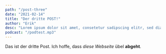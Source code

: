 ```yaml
---
path: "/post-three"
date: "2021-02-14"
title: "Der dritte POST!"
author: "Erik"
desc: "Lorem ipsum dolor sit amet, consetetur sadipscing elitr, sed diam nonumy eirmod tempor invidunt ut labore et dolore magna aliquyam erat, sed diam voluptua."
podcast: "/podtest.mp3"
---
```


<!-- `audio: /test.mp3` -->

Das ist der dritte Post. Ich hoffe, dass _diese Webseite_ übel **abgeht**.
